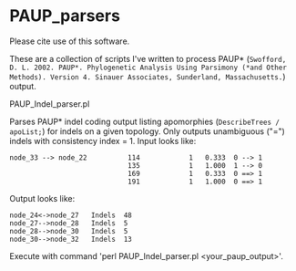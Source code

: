 # PAUP_parsers
Please cite use of this software.

These are a collection of scripts I've written to process PAUP\* (`Swofford, D. L. 2002. PAUP*. Phylogenetic Analysis Using Parsimony (*and Other Methods). Version 4. Sinauer Associates, Sunderland, Massachusetts.`) output. 

PAUP_Indel_parser.pl

Parses PAUP\* indel coding output listing apomorphies (`DescribeTrees / apoList;`) for indels on a given topology. Only outputs unambiguous ("=") indels with consistency index = 1. Input looks like:

    node_33 --> node_22          114            1   0.333  0 --> 1
                                 135            1   1.000  1 --> 0
                                 169            1   0.333  0 ==> 1
                                 191            1   1.000  0 ==> 1
Output looks like:

    node_24<->node_27	Indels	48
    node_27-->node_28	Indels	5
    node_28-->node_30	Indels	5
    node_30-->node_32	Indels	13

Execute with command 'perl PAUP_Indel_parser.pl <your_paup_output>'.
